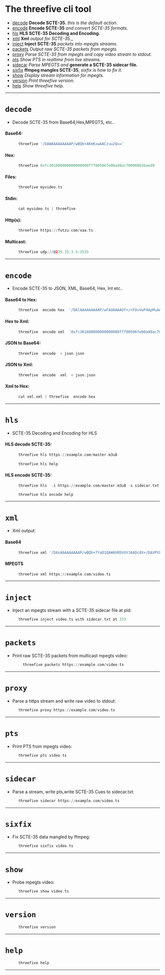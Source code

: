 # The threefive cli tool
   * [decode](#decode) __Decode SCTE-35.__ _this is the default action._
   * [encode](#encode) __Encode SCTE-35__ _and convert SCTE-35 formats._
   * [hls](#hls) __HLS SCTE-35 Decoding and Encoding.__
   * [xml](#xml)  __Xml__ _output for_ _SCTE-35.__
   * [inject](#inject) __Inject SCTE-35__ _packets into mpegts streams._
   * [packets](#packets) _Output raw SCTE-35 packets from mpegts._
   * [proxy](#proxy) _Parse SCTE-35 from mpegts and copy video stream to stdout._
   * [pts](#pts) _Show PTS in realtime from live streams._
   * [sidecar](#sidecar) _Parse MPEGTS and_ __generate a SCTE-35 sidecar file.__
   * [sixfix](#sixfix) __ffmpeg mangles SCTE-35__, _sixfix is how to fix it._
   * [show](#show) _Display stream information for mpegts._ 
   * [version](#version) _Print threefive version._
   * [help](#help)  _Show threefive help._
---
# `decode`    
* Decode SCTE-35 from Base64,Hex,MPEGTS, etc..

#### Base64:     
```asm
      threefive '/DAWAAAAAAAAAP/wBQb+AKmKxwAACzuu2Q=='
```
#### Hex:    
```asm     
      threefive 0xfc301600000000000000fff00506fe00a98ac700000b3baed9
```
#### Files:      
```asm    
      threefive myvideo.ts
```
#### Stdin:      
```asm      
      cat myvideo.ts | threefive
```
#### Http(s):
```asm
      threefive https://futzu.com/xaa.ts
```
#### Multicast:
```asm
      threefive udp://@235.35.3.5:3535
```
___
# `encode`    
* Encode SCTE-35 to JSON, XML, Base64, Hex, Int etc.. 

#### Base64 to Hex:  
```asm
      threefive  encode hex  '/DAlAAAAAAAAAP/wFAUAAAAOf+/+FOvVwP4ApMuAAA4AAAAAzBon0A=='
```
#### Hex to Xml:     
```asm
      threefive  encode xml  '0xfc301600000000000000fff00506fe00a98ac700000b3baed9' 
```
#### JSON to Base64: 
```asm
      threefive  encode  < json.json
```
#### JSON to Xml: 
```asm
      threefive  encode  xml  < json.json
```
#### Xml to Hex: 
```asm
      cat xml.xml | threefive  encode hex 
```
___
# `hls`  
* SCTE-35  Decoding and Encoding for HLS
       
#### HLS decode SCTE-35: 
```asm
      threefive hls https://example.com/master.m3u8
      
      threefive hls help
```
#### HLS encode SCTE-35: 
```asm
      threefive hls  -i https://example.com/master.m3u8 -s sidecar.txt -o output_dir

      threefive hls encode help
```
___
# `xml`       
* Xml output:

#### Base64
```asm
      threefive xml '/DAsAAAAAAAAAP/wBQb+7YaD1QAWAhRDVUVJAADc8X+/DAVPVkxZSSIAAJ6Gk2Q='
```
#### MPEGTS
```asm                                                                                           
      threefive xml https://example.com/video.ts 
```
___
#  `inject`
* Inject an mpegts stream with a SCTE-35 sidecar file at pid:
```asm
      threefive inject video.ts with sidecar.txt at 333
```
___
# `packets`
* Print raw SCTE-35 packets from multicast mpegts video:
```asm
        threefive packets https://example.com/video.ts
```
___
# `proxy`
* Parse a https stream and write raw video to stdout:
```asm
      threefive proxy https://example.com/video.ts
```
___
# `pts`       
* Print PTS from mpegts video:
```asm
      threefive pts video.ts
```
___
# `sidecar`
* Parse a stream, write pts,write SCTE-35 Cues to sidecar.txt:
```asm
      threefive sidecar https://example.com/video.ts
```
___
#  `sixfix`    
* Fix SCTE-35 data mangled by ffmpeg: 
```asm
      threefive sixfix video.ts
```
___
# `show`      
* Probe mpegts video: 
```asm
      threefive show video.ts
```
___
# `version`  
```asm
      threefive version
```
___                 
# `help`      
```asm      
      threefive help
```
___
